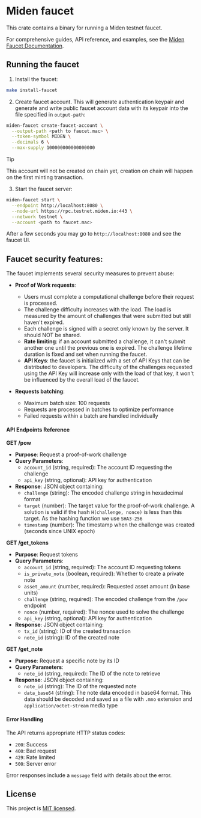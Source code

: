 # Miden faucet

This crate contains a binary for running a Miden testnet faucet. 

For comprehensive guides, API reference, and examples, see the [Miden Faucet Documentation](/docs/src/SUMMARY.md).

## Running the faucet

1. Install the faucet:
```bash
make install-faucet
```

2. Create faucet account. This will generate authentication keypair and generate and write public faucet account data with its keypair into the file specified in `output-path`:

```bash
miden-faucet create-faucet-account \
  --output-path <path to faucet.mac> \
  --token-symbol MIDEN \
  --decimals 6 \
  --max-supply 100000000000000000
```
> [!TIP]
> This account will not be created on chain yet, creation on chain will happen on the first minting transaction.

3. Start the faucet server:
```bash
miden-faucet start \
  --endpoint http://localhost:8080 \
  --node-url https://rpc.testnet.miden.io:443 \
  --network testnet \
  --account <path to faucet.mac>
```

After a few seconds you may go to `http://localhost:8080` and see the faucet UI.

## Faucet security features:
The faucet implements several security measures to prevent abuse:

- **Proof of Work requests**:
  - Users must complete a computational challenge before their request is processed.
  - The challenge difficulty increases with the load. The load is measured by the amount of challenges that were submitted but still haven't expired.
  - Each challenge is signed with a secret only known by the server. It should NOT be shared.
  - **Rate limiting**: if an account submitted a challenge, it can't submit another one until the previous one is expired. The challenge lifetime duration is fixed and set when running the faucet.
  - **API Keys**: the faucet is initialized with a set of API Keys that can be distributed to developers. The difficulty of the challenges requested using the API Key will increase only with the load of that key, it won't be influenced by the overall load of the faucet.

- **Requests batching**:
  - Maximum batch size: 100 requests
  - Requests are processed in batches to optimize performance
  - Failed requests within a batch are handled individually

#### API Endpoints Reference

**GET /pow**
- **Purpose**: Request a proof-of-work challenge
- **Query Parameters**:
  - `account_id` (string, required): The account ID requesting the challenge
  - `api_key` (string, optional): API key for authentication
- **Response**: JSON object containing:
  - `challenge` (string): The encoded challenge string in hexadecimal format
  - `target` (number): The target value for the proof-of-work challenge. A solution is valid if the hash `H(challenge, nonce)` is less than this target. As the hashing function we use `SHA3-256`
  - `timestamp` (number): The timestamp when the challenge was created (seconds since UNIX epoch)

**GET /get_tokens**
- **Purpose**: Request tokens
- **Query Parameters**:
  - `account_id` (string, required): The account ID requesting tokens
  - `is_private_note` (boolean, required): Whether to create a private note
  - `asset_amount` (number, required): Requested asset amount (in base units)
  - `challenge` (string, required): The encoded challenge from the `/pow` endpoint
  - `nonce` (number, required): The nonce used to solve the challenge
  - `api_key` (string, optional): API key for authentication
- **Response**: JSON object containing:
  - `tx_id` (string): ID of the created transaction
  - `note_id` (string): ID of the created note


**GET /get_note**
- **Purpose**: Request a specific note by its ID
- **Query Parameters**:
  - `note_id` (string, required): The ID of the note to retrieve
- **Response**: JSON object containing:
  - `note_id` (string): The ID of the requested note
  - `data_base64` (string): The note data encoded in base64 format. This data should be decoded and saved as a file with `.mno` extension and `application/octet-stream` media type

#### Error Handling

The API returns appropriate HTTP status codes:
- `200`: Success
- `400`: Bad request
- `429`: Rate limited
- `500`: Server error

Error responses include a `message` field with details about the error.

## License

This project is [MIT licensed](../../LICENSE).
